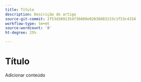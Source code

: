 ```yaml
---
title: Título
description: Descrição do artigo
source-git-commit: 2f53d3891354f36609e92836883133c1f53c4334
workflow-type: tm+mt
source-wordcount: '8'
ht-degree: 25%

---
```


# Título

Adicionar conteúdo
